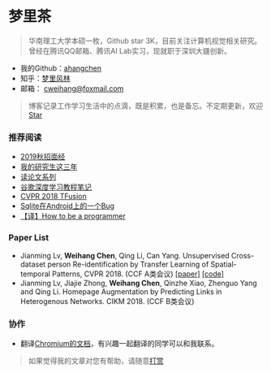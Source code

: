 # 梦里茶


> 华南理工大学本硕一枚，Github star 3K，目前关注计算机视觉相关研究。曾经在腾讯QQ邮箱、腾讯AI Lab实习，现就职于深圳大疆创新。

- 我的Github：[ahangchen](https://github.com/ahangchen)
- 知乎：[梦里风林](https://www.zhihu.com/people/meng-li-feng-lin/activities)
- 邮箱： cweihang@foxmail.com

> 博客记录工作学习生活中的点滴，既是积累，也是备忘。不定期更新，欢迎[Star](https://github.com/ahangchen/windy-afternoon)


### 推荐阅读
- [2019秋招面经](https://zhuanlan.zhihu.com/p/42936891)
- [我的研究生这三年](https://zhuanlan.zhihu.com/p/54161673)
- [读论文系列](ml/papers/README.md)
- [谷歌深度学习教程笔记](https://github.com/ahangchen/GDLnotes)
- [CVPR 2018 TFusion](ml/papers/TFusion.md)
- [Sqlite在Android上的一个Bug](android/sqlite/SQLITE在ANDROID上的一个BUG.md)
- [【译】How to be a programmer](https://ahangchen.gitbooks.io/how-to-be-a-programmer-cn/content/)

### Paper List
- Jianming Lv, **Weihang Chen**, Qing Li, Can Yang. Unsupervised Cross-dataset person Re-identification by Transfer Learning of Spatial-temporal Patterns, CVPR 2018. (CCF A类会议) [[paper]](http://openaccess.thecvf.com/content_cvpr_2018/papers/Lv_Unsupervised_Cross-Dataset_Person_CVPR_2018_paper.pdf) [[code]](https://github.com/ahangchen/TFusion)
- Jianming Lv, Jiajie Zhong, **Weihang Chen**, Qinzhe Xiao, Zhenguo Yang and Qing Li. Homepage Augmentation by Predicting Links in Heterogenous Networks. CIKM 2018. (CCF B类会议)


### 协作
- 翻译[Chromium的文档](https://github.com/ahangchen/Chromium_doc_zh)，有兴趣一起翻译的同学可以和我联系。

> 如果觉得我的文章对您有帮助，请随意[打赏](support.md)
